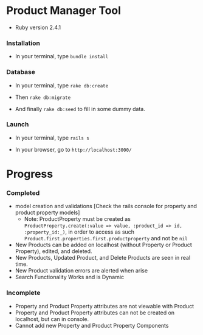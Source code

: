 # Product Manager Tool

* Ruby version 2.4.1

### Installation

* In your terminal, type `bundle install`

### Database

* In your terminal, type `rake db:create`

* Then `rake db:migrate`

* And finally `rake db:seed` to fill in some dummy data.

### Launch

* In your terminal, type `rails s`

* In your browser, go to `http://localhost:3000/`

# Progress

### Completed

* model creation and validations [Check the rails console for property and product property models]
    - Note: ProductProperty must be created as `ProductProperty.create(:value => value, :product_id => id, :property_id:_)`, in order to access as such `Product.first.properties.first.productproperty` and not be `nil`
* New Products can be added on localhost (without Property or Product Property), edited, and deleted.
* New Products, Updated Product, and Delete Products are seen in real time.
* New Product validation errors are alerted when arise
* Search Functionality Works and is Dynamic

### Incomplete
* Property and Product Property attributes are not viewable with Product
* Property and Product Property attributes can not be created on localhost, but can in console.
* Cannot add new Property and Product Property Components











